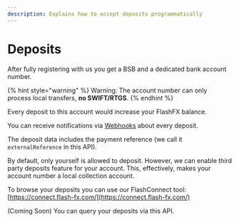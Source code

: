 ```yaml
---
description: Explains how to accept deposits programmatically
---
```


# Deposits

After fully registering with us you get a BSB and a dedicated bank account number.

{% hint style="warning" %}
Warning: The account number can only process local transfers, **no SWIFT/RTGS**.
{% endhint %}

Every deposit to this account would increase your FlashFX balance.

You can receive notifications via [Webhooks](webhooks/webhooks.md) about every deposit.

The deposit data includes the payment reference \(we call it `externalReference` in this API\).

By default, only yourself is allowed to deposit. However, we can enable third party deposits feature for your account. This, effectively, makes your account number a local collection account.

To browse your deposits you can use our FlashConnect tool: [https://connect.flash-fx.com/](https://connect.flash-fx.com/)

\(Coming Soon\) You can query your deposits via this API.

